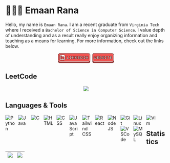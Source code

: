 # 👩🏻‍💻 Emaan Rana

Hello, my name is `Emaan Rana`. I am a recent graduate from `Virginia Tech` where I received a `Bachelor of Science in Computer Science`. I value depth of understanding and as a result really enjoy organizing information and teaching as a means for learning. For more information, check out the links below.

<div>
    <p align="center">
        <a href="https://www.linkedin.com/in/emaanr/" target="_blank"><img align="center" src="img/linkedin.png" /></a>
        <a href="https://emaanr.github.io/" target="_blank"><img align="center" src="img/website.png" /></a><br/>
    </p>
</div>

## LeetCode

<div align="center">
    <a href="https://leetcode.com/emaanr/" target="_blank"><img src="https://leetcard.jacoblin.cool/emaanr?theme=dark&font=Noto%20Sans" width="450"></a>
</div>

## Languages & Tools

<img title="Python" align="left" alt="Python" width="30px" style="padding-right:10px;" src="https://cdn.jsdelivr.net/gh/devicons/devicon/icons/python/python-original.svg" />
<img title="Java" align="left" alt="Java" width="30px" style="padding-right:10px;" src="https://cdn.jsdelivr.net/gh/devicons/devicon/icons/java/java-original.svg"/>
<img title="C" align="left" alt="C" width="30px" style="padding-right:10px;" src="https://cdn.jsdelivr.net/gh/devicons/devicon/icons/c/c-plain.svg" />
<img title="HTML" align="left" alt="HTML" width="30px" style="padding-right:10px;" src="https://cdn.jsdelivr.net/gh/devicons/devicon/icons/html5/html5-plain.svg" />
<img title="CSS" align="left" alt="CSS" width="30px" style="padding-right:10px;" src="https://cdn.jsdelivr.net/gh/devicons/devicon/icons/css3/css3-plain.svg" />
<img title="JavaScript" align="left" alt="JavaScript" width="30px" style="padding-right:10px;" src="https://cdn.jsdelivr.net/gh/devicons/devicon/icons/javascript/javascript-plain.svg" />
<img title="Tailwind CSS" align="left" alt="Tailwind CSS" width="30px" style="padding-right:10px;" src="https://cdn.jsdelivr.net/gh/devicons/devicon/icons/tailwindcss/tailwindcss-plain.svg" />
<img title="React" align="left" alt="React" width="30px" style="padding-right:10px;" src="https://cdn.jsdelivr.net/gh/devicons/devicon/icons/react/react-original.svg" />
<img title="NodeJS" align="left" alt="NodeJS" width="30px" style="padding-right:10px;" src="https://cdn.jsdelivr.net/gh/devicons/devicon/icons/nodejs/nodejs-original.svg" />
<img title="Git" align="left" alt="Git" width="30px" style="padding-right:10px;" src="https://cdn.jsdelivr.net/gh/devicons/devicon/icons/git/git-original.svg" />
<img title="Linux" align="left" alt="Linux" width="30px" style="padding-right:10px;" src="https://cdn.jsdelivr.net/gh/devicons/devicon/icons/linux/linux-original.svg" />
<img title="Vim" align="left" alt="Vim" width="30px" style="padding-right:10px;" src="https://cdn.jsdelivr.net/gh/devicons/devicon/icons/vim/vim-original.svg" />
<img title="VSCode" align="left" alt="VSCode" width="30px" style="padding-right:10px;" src="https://cdn.jsdelivr.net/gh/devicons/devicon/icons/vscode/vscode-original.svg" />
<img title="MySQL" align="left" alt="MySQL" width="30px" style="padding-right:10px;" src="https://cdn.jsdelivr.net/gh/devicons/devicon/icons/mysql/mysql-original.svg" />
</br>

## Statistics

| <img src="https://github-readme-stats.vercel.app/api?username=emaanr&count_private=true&theme=aura_dark&showicons=true&bg_color=00000000" width="500"> | <img src="https://github-readme-stats.vercel.app/api/top-langs/?username=emaanr&layout=compact&theme=aura_dark&showicons=true&bg_color=00000000" width="400"> |
| ------------------------------------------------------------------------------------------------------------------------------------------------------ | ------------------------------------------------------------------------------------------------------------------------------------------------------------- |
